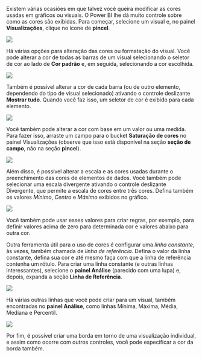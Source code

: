 Existem várias ocasiões em que talvez você queira modificar as cores usadas em gráficos ou visuais. O Power BI lhe dá muito controle sobre como as cores são exibidas. Para começar, selecione um visual e, no painel **Visualizações**, clique no ícone de **pincel**.

![](media/3-9a-modifying-colors/3-9a_1.png)

Há várias opções para alteração das cores ou formatação do visual. Você pode alterar a cor de todas as barras de um visual selecionando o seletor de cor ao lado de **Cor padrão** e, em seguida, selecionando a cor escolhida.

![](media/3-9a-modifying-colors/3-9a_2.png)

Também é possível alterar a cor de cada barra (ou de outro elemento, dependendo do tipo de visual selecionado) ativando o controle deslizante **Mostrar tudo**. Quando você faz isso, um seletor de cor é exibido para cada elemento.

![](media/3-9a-modifying-colors/3-9a_3.png)

Você também pode alterar a cor com base em um valor ou uma medida. Para fazer isso, arraste um campo para o bucket **Saturação de cores** no painel Visualizações (observe que isso está disponível na seção **seção de campo**, não na seção **pincel**).

![](media/3-9a-modifying-colors/3-9a_4.png)

Além disso, é possível alterar a escala e as cores usadas durante o preenchimento das cores de elementos de dados. Você também pode selecionar uma escala divergente ativando o controle deslizante Divergente, que permite a escala de cores entre três cores. Defina também os valores *Mínimo*, *Centro* e *Máximo* exibidos no gráfico.

![](media/3-9a-modifying-colors/3-9a_5.png)

Você também pode usar esses valores para criar regras, por exemplo, para definir valores acima de zero para determinada cor e valores abaixo para outra cor.

Outra ferramenta útil para o uso de cores é configurar uma *linha constante*, às vezes, também chamada de *linha de referência*. Defina o valor da linha constante, defina sua cor e até mesmo faça com que a linha de referência contenha um rótulo. Para criar uma linha constante (e outras linhas interessantes), selecione o **painel Análise** (parecido com uma lupa) e, depois, expanda a seção **Linha de Referência**.

![](media/3-9a-modifying-colors/3-9a_6.png)

Há várias outras linhas que você pode criar para um visual, também encontradas no **painel Análise**, como linhas Mínima, Máxima, Média, Mediana e Percentil.

![](media/3-9a-modifying-colors/3-9a_7.png)

Por fim, é possível criar uma borda em torno de uma visualização individual, e assim como ocorre com outros controles, você pode especificar a cor da borda também.

